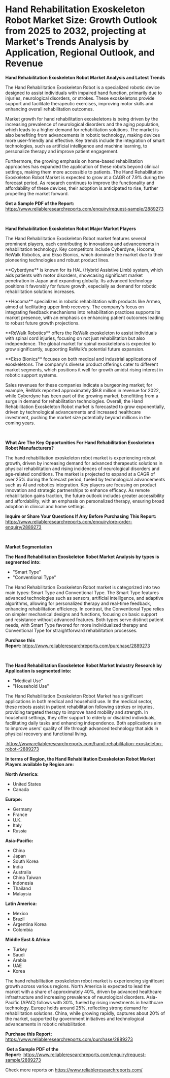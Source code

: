 <p><h1>Hand Rehabilitation Exoskeleton Robot Market Size: Growth Outlook from 2025 to 2032, projecting at Market's Trends Analysis by Application, Regional Outlook, and Revenue</h1></p><p><strong>Hand Rehabilitation Exoskeleton Robot Market Analysis and Latest Trends</strong></p>
<p><p>The Hand Rehabilitation Exoskeleton Robot is a specialized robotic device designed to assist individuals with impaired hand function, primarily due to injuries, neurological disorders, or strokes. These exoskeletons provide support and facilitate therapeutic exercises, improving motor skills and enhancing overall rehabilitation outcomes. </p><p>Market growth for hand rehabilitation exoskeletons is being driven by the increasing prevalence of neurological disorders and the aging population, which leads to a higher demand for rehabilitation solutions. The market is also benefiting from advancements in robotic technology, making devices more user-friendly and effective. Key trends include the integration of smart technologies, such as artificial intelligence and machine learning, to personalize therapy and improve patient engagement. </p><p>Furthermore, the growing emphasis on home-based rehabilitation approaches has expanded the application of these robots beyond clinical settings, making them more accessible to patients. The Hand Rehabilitation Exoskeleton Robot Market is expected to grow at a CAGR of 7.9% during the forecast period. As research continues to improve the functionality and affordability of these devices, their adoption is anticipated to rise, further propelling the market forward.</p></p>
<p><strong>Get a Sample PDF of the Report:&nbsp;</strong> <a href="https://www.reliableresearchreports.com/enquiry/request-sample/2889273?utm_campaign=3522&utm_medium=2&utm_source=Github&utm_content=ia&utm_term=14032025&utm_id=hand-rehabilitation-exoskeleton-robot">https://www.reliableresearchreports.com/enquiry/request-sample/2889273</a></p>
<p>&nbsp;</p>
<p><strong>Hand Rehabilitation Exoskeleton Robot Major Market Players</strong></p>
<p><p>The Hand Rehabilitation Exoskeleton Robot market features several prominent players, each contributing to innovations and advancements in rehabilitation technology. Key competitors include Cyberdyne, Hocoma, ReWalk Robotics, and Ekso Bionics, which dominate the market due to their pioneering technologies and robust product lines.</p><p>**Cyberdyne** is known for its HAL (Hybrid Assistive Limb) system, which aids patients with motor disorders, showcasing significant market penetration in Japan and expanding globally. Its advanced technology positions it favorably for future growth, especially as demand for robotic rehabilitation solutions increases.</p><p>**Hocoma** specializes in robotic rehabilitation with products like Armeo, aimed at facilitating upper limb recovery. The company's focus on integrating feedback mechanisms into rehabilitation practices supports its market presence, with an emphasis on enhancing patient outcomes leading to robust future growth projections.</p><p>**ReWalk Robotics** offers the ReWalk exoskeleton to assist individuals with spinal cord injuries, focusing on not just rehabilitation but also independence. The global market for spinal exoskeletons is expected to grow significantly, supporting ReWalk’s potential future expansion.</p><p>**Ekso Bionics** focuses on both medical and industrial applications of exoskeletons. The company's diverse product offerings cater to different market segments, which positions it well for growth amidst rising interest in robotic support systems.</p><p>Sales revenues for these companies indicate a burgeoning market; for example, ReWalk reported approximately $9.8 million in revenue for 2022, while Cyberdyne has been part of the growing market, benefitting from a surge in demand for rehabilitation technologies. Overall, the Hand Rehabilitation Exoskeleton Robot market is forecasted to grow exponentially, driven by technological advancements and increased healthcare investment, pushing the market size potentially beyond millions in the coming years.</p></p>
<p>&nbsp;</p>
<p><strong>What Are The Key Opportunities For Hand Rehabilitation Exoskeleton Robot Manufacturers?</strong></p>
<p><p>The hand rehabilitation exoskeleton robot market is experiencing robust growth, driven by increasing demand for advanced therapeutic solutions in physical rehabilitation and rising incidences of neurological disorders and age-related conditions. The market is projected to expand at a CAGR of over 25% during the forecast period, fueled by technological advancements such as AI and robotics integration. Key players are focusing on product innovation and strategic partnerships to enhance efficacy. As remote rehabilitation gains traction, the future outlook includes greater accessibility and affordability, with an emphasis on personalized therapy, ensuring broad adoption in clinical and home settings.</p></p>
<p><strong>Inquire or Share Your Questions If Any Before Purchasing This Report:</strong> <a href="https://www.reliableresearchreports.com/enquiry/pre-order-enquiry/2889273?utm_campaign=3522&utm_medium=2&utm_source=Github&utm_content=ia&utm_term=14032025&utm_id=hand-rehabilitation-exoskeleton-robot">https://www.reliableresearchreports.com/enquiry/pre-order-enquiry/2889273</a></p>
<p>&nbsp;</p>
<p><strong>Market Segmentation</strong></p>
<p><strong>The Hand Rehabilitation Exoskeleton Robot Market Analysis by types is segmented into:</strong></p>
<p><ul><li>"Smart Type"</li><li>"Conventional Type"</li></ul></p>
<p><p>The Hand Rehabilitation Exoskeleton Robot market is categorized into two main types: Smart Type and Conventional Type. The Smart Type features advanced technologies such as sensors, artificial intelligence, and adaptive algorithms, allowing for personalized therapy and real-time feedback, enhancing rehabilitation efficiency. In contrast, the Conventional Type relies on simpler mechanical designs and functions, focusing on basic support and resistance without advanced features. Both types serve distinct patient needs, with Smart Type favored for more individualized therapy and Conventional Type for straightforward rehabilitation processes.</p></p>
<p><strong>Purchase this Report:&nbsp;</strong><a href="https://www.reliableresearchreports.com/purchase/2889273?utm_campaign=3522&utm_medium=2&utm_source=Github&utm_content=ia&utm_term=14032025&utm_id=hand-rehabilitation-exoskeleton-robot">https://www.reliableresearchreports.com/purchase/2889273</a></p>
<p>&nbsp;</p>
<p><strong>The Hand Rehabilitation Exoskeleton Robot Market Industry Research by Application is segmented into:</strong></p>
<p><ul><li>"Medical Use"</li><li>"Household Use"</li></ul></p>
<p><p>The Hand Rehabilitation Exoskeleton Robot Market has significant applications in both medical and household use. In the medical sector, these robots assist in patient rehabilitation following strokes or injuries, providing targeted therapy to improve hand mobility and strength. In household settings, they offer support to elderly or disabled individuals, facilitating daily tasks and enhancing independence. Both applications aim to improve users' quality of life through advanced technology that aids in physical recovery and functional living.</p></p>
<p><a href="https://www.reliableresearchreports.com/hand-rehabilitation-exoskeleton-robot-r2889273?utm_campaign=3522&utm_medium=2&utm_source=Github&utm_content=ia&utm_term=14032025&utm_id=hand-rehabilitation-exoskeleton-robot">&nbsp;https://www.reliableresearchreports.com/hand-rehabilitation-exoskeleton-robot-r2889273</a></p>
<p><strong>In terms of Region, the Hand Rehabilitation Exoskeleton Robot Market Players available by Region are:</strong></p>
<p>
    <p> <strong> North America: </strong>
        <ul>
            <li>United States</li>
            <li>Canada</li>
        </ul>
        </p> 
    <p> <strong> Europe: </strong>
        <ul>
            <li>Germany</li>
            <li>France</li>
            <li>U.K.</li>
            <li>Italy</li>
            <li>Russia</li>
        </ul>
        </p> 
    <p> <strong> Asia-Pacific: </strong>
        <ul>
            <li>China</li>
            <li>Japan</li>
            <li>South Korea</li>
            <li>India</li>
            <li>Australia</li>
            <li>China Taiwan</li>
            <li>Indonesia</li>
            <li>Thailand</li>
            <li>Malaysia</li>
        </ul>
        </p> 
    <p> <strong> Latin America: </strong>
        <ul>
            <li>Mexico</li>
            <li>Brazil</li>
            <li>Argentina Korea</li>
            <li>Colombia</li>
        </ul>
        </p> 
    <p> <strong> Middle East & Africa: </strong>
        <ul>
            <li>Turkey</li>
            <li>Saudi</li>
            <li>Arabia</li>
            <li>UAE</li>
            <li>Korea</li>
        </ul>
    </p>
    </p>
<p><p>The hand rehabilitation exoskeleton robot market is experiencing significant growth across various regions. North America is expected to lead the market with a share of approximately 40%, driven by advanced healthcare infrastructure and increasing prevalence of neurological disorders. Asia-Pacific (APAC) follows with 30%, fueled by rising investments in healthcare technology. Europe holds around 25%, reflecting strong demand for rehabilitation solutions. China, while growing rapidly, captures about 20% of the market, supported by government initiatives and technological advancements in robotic rehabilitation.</p></p>
<p><strong>Purchase this Report: </strong><a href="https://www.reliableresearchreports.com/purchase/2889273?utm_campaign=3522&utm_medium=2&utm_source=Github&utm_content=ia&utm_term=14032025&utm_id=hand-rehabilitation-exoskeleton-robot">https://www.reliableresearchreports.com/purchase/2889273</a></p>
<p>&nbsp;<strong>Get a Sample PDF of the Report:&nbsp;&nbsp;</strong><a href="https://www.reliableresearchreports.com/enquiry/request-sample/2889273?utm_campaign=3522&utm_medium=2&utm_source=Github&utm_content=ia&utm_term=14032025&utm_id=hand-rehabilitation-exoskeleton-robot">https://www.reliableresearchreports.com/enquiry/request-sample/2889273</a></p>
<p><strong></strong></p>
<p>Check more reports on <a href="https://www.reliableresearchreports.com/?utm_campaign=3522&utm_medium=2&utm_source=Github&utm_content=ia&utm_term=14032025&utm_id=hand-rehabilitation-exoskeleton-robot">https://www.reliableresearchreports.com/</a></p>